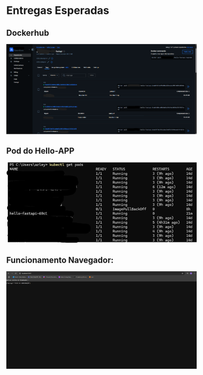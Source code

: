 # Entregas Esperadas

## Dockerhub
![](IMG/DOCKERHUB.png)

## Pod do Hello-APP

![](IMG/PODS.png)

## Funcionamento Navegador:

![](IMG/TESTENONAVEGADOR.png)
